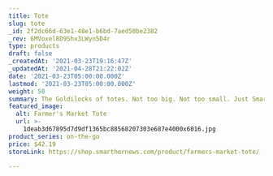 ```yaml
---
title: Tote
slug: tote
_id: 2f2dc66d-63e1-48e1-b6bd-7aed50be2382
_rev: 6MVoxel8D9Shx3LWyn5D4r
type: products
draft: false
_createdAt: '2021-03-23T19:16:47Z'
_updatedAt: '2021-04-28T21:22:02Z'
date: '2021-03-23T05:00:00.000Z'
lastmod: '2021-03-23T05:00:00.000Z'
weight: 50
summary: The Goldilocks of totes. Not too big. Not too small. Just SmartHER!
featured_image:
  alt: Farmer's Market Tote
  url: >-
    1deab3d67895d7d9df1365bc88568207303e687e4000x6016.jpg
product_series: on-the-go
price: $42.19
storeLink: https://shop.smarthernews.com/product/farmers-market-tote/

---
```

 